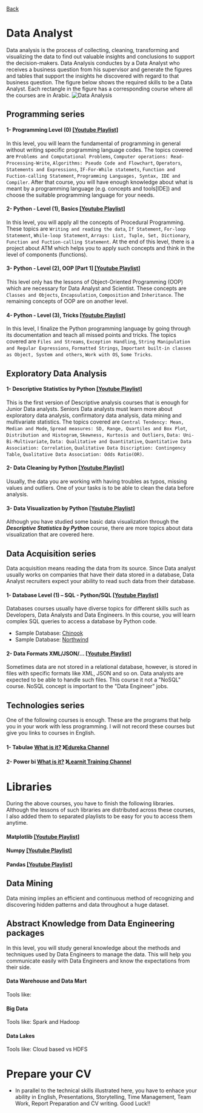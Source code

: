 [Back](https://github.com/aorogat/Data-Science-and-Software-Engineering/blob/master/README.md)
# Data Analyst
Data analysis is the process of collecting, cleaning, transforming and visualizing the data to find out valuable insights and conclusions to support the decision-makers. Data Analysis conductes by a Data Analyst who receives a business question from his supervisor and generate the figures and tables that support the insights he discovered with regard to that business question.  The figure below shows the required skills to be a Data Analyst. Each rectangle in the figure has a corresponding course where all the courses are in Arabic.
![Data Analysis](DataAnalyst.png)

## Programming series
#### 1- Programming Level (0) [\[Youtube Playlist\]](https://www.youtube.com/playlist?list=PL73bE5x5W-IDgkSxUQx9GCv0vBQPjBNuJ)
In this level, you will learn the fundamental of programming in general without writing specific programming language codes. 
The topics covered are 
`Problems and Computational Problems`, 
`Computer operations: Read-Processing-Write`, 
`Algorithms: Pseudo Code and Flowchart`, 
`Operators`, 
`Statements and Expressions`, 
`IF-For-While statemets`, 
`Function and Fuction-calling Statement`, 
`Programming Languages, Syntax, IDE and Compiler`.
After that course, you will have enough knowledge about what is meant by a programming language (e.g. concepts and tools[IDE]) and choose the suitable programming language for your needs.

#### 2- Python - Level (1), Basics [\[Youtube Playlist\]](https://www.youtube.com/watch?v=M1m9rtZYN-4&list=PL73bE5x5W-ICe8Wb9bFK85FFFGXbNtMx5)
In this level, you will apply all the concepts of Procedural Programming. 
These topics are 
`Writing and reading the data`, 
`If Statement`, 
`For-loop Statement`, 
`While-loop Statement`, 
`Arrays: List, Tuple, Set, Dictionary`, 
`Function and Fuction-calling Statement`. 
At the end of this level, there is a project about ATM which helps you to apply such concepts and think in the level of components (functions).

#### 3- Python - Level (2), OOP \[Part 1] [\[Youtube Playlist\]](https://www.youtube.com/watch?v=65LBTWC9OUo&list=PL73bE5x5W-ICjN2bL9On_dtReRSBRr8Fz)
This level only has the lessons of Object-Oriented Programming  (OOP) which are necessary for Data Analyst and Scientist. 
These concepts are 
`Classes and Objects`, 
`Encapsulation`, 
`Composition` and 
`Inheritance`. 
The remaining concepts of OOP are on another level. 

#### 4- Python - Level (3), Tricks [\[Youtube Playlist\]](https://www.youtube.com/watch?v=LdUOgE-73To&list=PL73bE5x5W-IAhtvykYAe9T3un76xkexVx)
In this level, I finalize the Python programming language by going through its documentation and teach all missed points and tricks. The topics covered are 
`Files and Streams`, 
`Exception Handling`, 
`String Manipulation and Regular Expressions`, 
`Formatted Strings`, 
`Important built-in classes as Object, System and others`, 
`Work with OS`, 
`Some Tricks`.

##  Exploratory Data Analysis 
#### 1- Descriptive Statistics by Python [\[Youtube Playlist\]](https://www.youtube.com/watch?v=ZmSVoAyY1LM&list=PL73bE5x5W-ICemDprdzo0HibsFiUQIEM5)
This is the first version of Descriptive analysis courses that is enough for Junior Data analysts. Seniors Data analysts must learn more about exploratory data analysis, confirmatory data analysis, data mining and multivariate statistics. 
The topics covered are 
`Central Tendency: Mean, Median and Mode`, 
`Spread measures: SD, Range, Quartiles and Box Plot`, 
`Distribution and Histogram`, 
`Skewness, Kurtosis and Outliers`, 
`Data: Uni-Bi-Multivariate`, 
`Data: Qualitative and Quantitative`, 
`Quantitative Data Association: Correlation`,
`Qualitative Data Discription: Contingency Table`, 
`Qualitative Data Association: Odds Ratio(OR)`.
#### 2- Data Cleaning by Python [\[Youtube Playlist\]]()
Usually, the data you are working with having troubles as typos, missing values and outliers. One of your tasks is to be able to clean the data before analysis.
#### 3- Data Visualization by Python [\[Youtube Playlist\]]()
Although you have studied some basic data visualization through the *__Descriptive Statistics by Python__* course, there are more topics about data visualization that are covered here.
## Data Acquisition series
Data acquisition means reading the data from its source. Since Data analyst usually works on companies that have their data stored in a database, Data Analyst recruiters expect your ability to read such data from their database. 
#### 1- Database Level (1) – SQL - Python/SQL [\[Youtube Playlist\]](https://www.youtube.com/playlist?list=PL73bE5x5W-IDErOUNGLYUXFcw2Tan_BAq)
Databases courses usually have diverse topics for different skills such as Developers, Data Analysts and Data Engineers. In this course, you will learn complex SQL queries to access a database by Python code. 
* Sample Database: [Chinook](https://www.sqlitetutorial.net/sqlite-sample-database/)
* Sample Database: [Northwind](https://github.com/aorogat/northwind-SQLite3)
#### 2- Data Formats XML/JSON/… [\[Youtube Playlist\]]()
Sometimes data are not stored in a relational database, however, is stored in files with specific formats like XML, JSON and so on. Data analysts are expected to be able to handle such files.
This course it not a "NoSQL" course. NoSQL concept is important to the "Data Engineer" jobs.
## Technologies series
One of the following courses is enough. These are the programs that help you in your work with less programming. I will not record these courses but give you links to courses in English. 

#### 1- Tabulae [What is it?](https://youtu.be/YfE9jBq002s) 》[Edureka Channel](https://youtu.be/jj6-0cvcNEA)
#### 2- Power bi [What is it?](https://youtu.be/yKTSLffVGbk) 》[Learnit Training Channel](https://youtu.be/i3CSD7bMMbg)

# Libraries
During the above courses, you have to finish the following libraries. Although the lessons of such libraries are distributed across these courses, I also added them to separated playlists to be easy for you to access them anytime.
#### Matplotlib [\[Youtube Playlist\]]()
#### Numpy [\[Youtube Playlist\]](https://www.youtube.com/playlist?list=PL73bE5x5W-IBnRfesDLHH9GpuPDfl1N-u)
#### Pandas [\[Youtube Playlist\]]()

## Data Mining 
 Data mining implies an efficient and continuous method of recognizing and discovering hidden patterns and data throughout a huge dataset.

## Abstract Knowledge from Data Engineering packages 
In this level, you will study general knowledge about the methods and techniques used by Data Engineers to manage the data. This will help you communicate easily with Data Engineers and know the expectations from their side.

#### Data Warehouse and Data Mart
Tools like: 

#### Big Data
Tools like: Spark and Hadoop

#### Data Lakes
Tools like: Cloud based vs HDFS



# Prepare your CV
* In parallel to the technical skills illustrated here, you have to enhace your ability in English, Presentations, Storytelling, Time Management, Team Work, Report Preparation and CV writing. Good Luck!!

